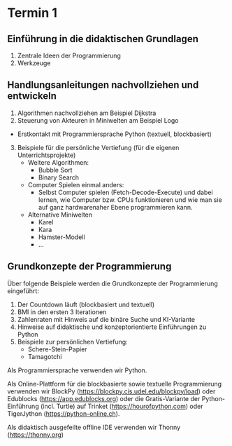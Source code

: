 # Termin 1
## Einführung in die didaktischen Grundlagen
1. Zentrale Ideen der Programmierung
2. Werkzeuge
## Handlungsanleitungen nachvollziehen und entwickeln
1. Algorithmen nachvollziehen am Beispiel Dijkstra
2. Steuerung von Akteuren in Miniwelten am Beispiel Logo
  - Erstkontakt mit Programmiersprache Python (textuell, blockbasiert)
3. Beispiele für die persönliche Vertiefung (für die eigenen Unterrichtsprojekte)
    - Weitere Algorithmen:
      - Bubble Sort
      - Binary Search
    - Computer Spielen einmal anders:
      - Selbst Computer spielen (Fetch-Decode-Execute) und dabei lernen, wie Computer bzw. CPUs funktionieren und wie man sie auf ganz hardwarenaher Ebene programmieren kann.
    - Alternative Miniwelten
      - Karel
      - Kara
      - Hamster-Modell
      - ...
## Grundkonzepte der Programmierung
Über folgende Beispiele werden die Grundkonzepte der Programmierung eingeführt:

1. Der Countdown läuft (blockbasiert und textuell)
2. BMI in den ersten 3 Iterationen
3. Zahlenraten mit Hinweis auf die binäre Suche und KI-Variante
4. Hinweise auf didaktische und konzeptorientierte Einführungen zu Python
5. Beispiele zur persönlichen Vertiefung:
   - Schere-Stein-Papier
   - Tamagotchi

Als Programmiersprache verwenden wir Python. 

Als Online-Plattform für die blockbasierte sowie textuelle Programmierung verwenden wir BlockPy (https://blockpy.cis.udel.edu/blockpy/load) oder Edublocks (https://app.edublocks.org) oder die Gratis-Variante der Python-Einführung (incl. Turtle) auf Trinket (https://hourofpython.com) oder TigerJython (https://python-online.ch).

Als didaktisch ausgefeilte offline IDE verwenden wir Thonny (https://thonny.org)
